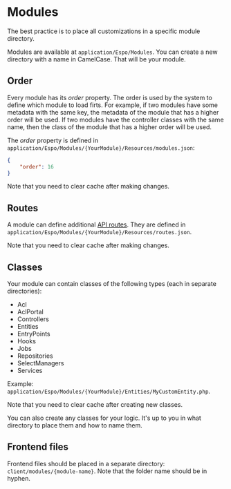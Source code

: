 # Modules

The best practice is to place all customizations in a specific module directory.

Modules are available at `application/Espo/Modules`. You can create a new directory with a name in CamelCase. That will be your module.

## Order

Every module has its *order* property. The order is used by the system to define which module to load firts. For example, if two modules have some metadata with the same key, the metadata of the module that has a higher order will be used. If two modules have the controller classes with the same name, then the class of the module that has a higher order will be used.

The *order* property is defined in `application/Espo/Modules/{YourModule}/Resources/modules.json`:

```json
{
    "order": 16
}
```

Note that you need to clear cache after making changes.

## Routes

A module can define additional [API routes](#api-action/#routing). They are defined in `application/Espo/Modules/{YourModule}/Resources/routes.json`.

Note that you need to clear cache after making changes.

## Classes

Your module can contain classes of the following types (each in separate directories):

* Acl
* AclPortal
* Controllers
* Entities
* EntryPoints
* Hooks
* Jobs
* Repositories
* SelectManagers
* Services

Example: `application/Espo/Modules/{YourModule}/Entities/MyCustomEntity.php`.

Note that you need to clear cache after creating new classes.

You can also create any classes for your logic. It's up to you in what directory to place them and how to name them.

## Frontend files

Frontend files should be placed in a separate directory: `client/modules/{module-name}`. Note that the folder name should be in hyphen.
